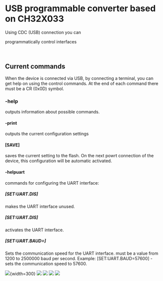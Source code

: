 # USB programmable converter based on CH32X033

Using CDC (USB) connection you can

programmatically control interfaces

![<img src="img/cfg-CDC_UART_SPI_I2C_Convertor3_top.JPG" width="100">](img/CDC_UART_SPI_I2C_Convertor3_top.JPG)	![<img src="img/cfg-CDC_UART_SPI_I2C_Convertor3_bottom.JPG" width="100">](img/CDC_UART_SPI_I2C_Convertor3_bottom.JPG)	


## Current commands
When the device is connected via USB, by connecting a terminal, you can get help on using the control commands. At the end of each command there must be a CR (0x0D) symbol.

### -help
outputs information about possible commands.

#### -print
outputs the current configuration settings

#### [SAVE]

saves the current setting to the flash. On the next powrt connection of the device, this configuration will be automatic activated.

#### -helpuart
commands for configuring the UART interface:

##### [SET:UART.DIS]
makes the UART interface unused.

##### [SET:UART.DIS]
activates the UART interface.

##### [SET:UART.BAUD=<int value>]
Sets the communication speed for the UART interface. <int value> must be a value from 1200 to 2500000 baud per second.
Example: [SET:UART.BAUD=57600] - sets the communication speed to 57600.


![](img/cfg-help.JPG){width=300} ![](img/cfg-helpuart.JPG)
![](img/cfg-helpi2c.JPG)
![](img/cfg-helpspi.JPG) ![](img/cfg-uartbaud-save.JPG)





